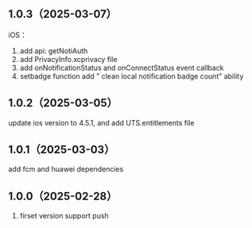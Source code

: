 ## 1.0.3（2025-03-07）
iOS：
1. add api: getNotiAuth 
2. add PrivacyInfo.xcprivacy file 
3. add onNotificationStatus and onConnectStatus event callback
4. setbadge function add " clean local notification badge count" ability
## 1.0.2（2025-03-05）
update ios version to 4.5.1, and add UTS.entitlements file
## 1.0.1（2025-03-03）
add fcm and huawei dependencies
## 1.0.0（2025-02-28）
1. firset version support push

